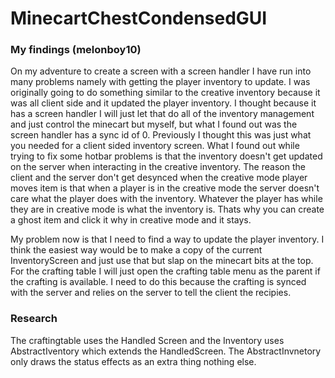 # MinecartChestCondensedGUI

### My findings (melonboy10)
On my adventure to create a screen with a screen handler I have run into many problems
namely with getting the player inventory to update. I was originally going to do something
similar to the creative inventory because it was all client side and it updated the player
inventory. I thought because it has a screen handler I will just let that do all of the
inventory management and just control the minecart but myself, but what I found out was
the screen handler has a sync id of 0. Previously I thought this was just what you needed
for a client sided inventory screen. What I found out while trying to fix some hotbar problems
is that the inventory doesn't get updated on the server when interacting in the creative inventory.
The reason the client and the server don't get desynced when the creative mode player moves item
is that when a player is in the creative mode the server doesn't care what the player does with
the inventory. Whatever the player has while they are in creative mode is what the inventory is.
Thats why you can create a ghost item and click it why in creative mode and it stays.

My problem now is that I need to find a way to update the player inventory. I think the easiest
way would be to make a copy of the current InventoryScreen and just use that but slap on the
minecart bits at the top. For the crafting table I will just open the crafting table menu
as the parent if the crafting is available. I need to do this because the crafting is synced
with the server and relies on the server to tell the client the recipies.

### Research
The craftingtable uses the Handled Screen and the Inventory uses AbstractIventory which extends
the HandledScreen. The AbstractInvnetory only draws the status effects as an extra thing nothing
else.